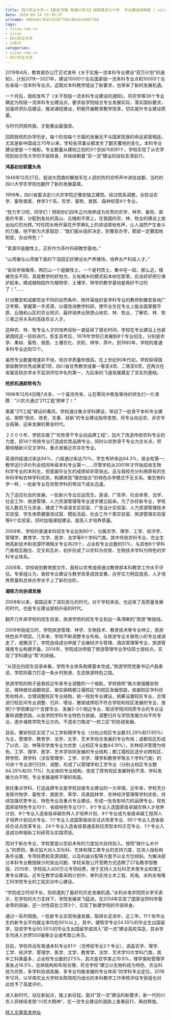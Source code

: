 ```yaml
---
title: 四川农业大学->【奋进70载 辉煌川农大】砥砺奋进七十年  专业建设续辉煌 | sicau.com.cn
date: 2019-05-14 15:39:37
urlname: d08eebc36dc4328776bc8ba15d48f10d
tags: 
- sicau.com.cn
- sicau
- 四川农业大学
- 川农大
categories:
- sicau.com.cn
- 四川农业大学
---
```



2019年4月，教育部办公厅正式发布《关于实施一流本科专业建设“双万计划”的通知》，计划2019—2021年，建设10000个左右国家级一流本科专业点和10000个左右省级一流本科专业点。这既对本科教学提出了新要求，也带来了新的发展机遇。

一个月后，我校发布了《关于校级一流本科专业建设的通知》，将农学等36个专业确定为校级一流本科专业建设点，要求各学院结合专业发展实际，落实国标要求，加强师资队伍建设，推进课程建设，积极开展教育教学改革，切实提升专业建设质量。

与时代同频共振，才能奏出最强音。

回顾我校的办学历史，每个阶段每个方面的发展无不与国家民族的命运紧密相连。尤其是新中国成立70年以来，学校各项事业都发生了翻天覆地的变化，本科专业建设便是一个缩影。专业数量从建校之初的3个到如今的91个，学校实现了从农学院到综合性大学的华丽转身，并继续朝着“双一流”建设的目标澎湃前行。

**鸿基初创崭露头角**

1949年12月27日，挺进大西南的解放军在人民的热烈欢呼声中进驻成都，当时的四川大学农学院也翻开了新的发展篇章。

1956年，四川省委决定川大农学院迁雅安独立建院。经过院系调整，全校设农学、畜牧兽医、林学3个系，农学、畜牧、兽医、森林经营4个专业。

“努力学习吧，同学们！预祝你们四年之内培养成为优秀的农学、林学、畜牧、兽医的专家，分配到各处的高山、丘陵和平原上，在我国的农、林、牧业的建设上放出灿烂的光辉。”时任院长杨开渠在开学典礼上的讲话掷地有声，让人油然产生奋斗的力量。他不断为大家鼓劲：“我们服从组织决定，到雅安办学，那就一定要因地制宜，办出特色！”

“青源坪是酸性土，正好作为茶叶科研教学基地。”

“山湾塘与山湾塘下面的下湿田正好建设水产养殖场，培养水产科技人才。”

“金凤寺很难得，两匹山一个是酸性土，一个是钙质土，集中在一起，那么近，植被完全不同，真是教学的好地方。又有楠木的模式标本树在那里，应该好好把它保护起来，建成植物园作为植物学、土壤学、林学的教学基地是再好不过的了！”……

针对雅安和成都完全不同的自然条件，杨开渠组织各学科专业的教师到雅安各地广泛考察，掌握第一手资源，以便改进教学科研，使毕业生在专业上能全面掌握平原、丘陵和山区的农业知识，最终培养出熟悉山地农、林、牧业，了解农、林、牧三者之间关系的高级农业人才。

这种农、林、牧专业人才的培养目标一直延续了很长时间，学校在专业建设上也紧紧围绕这一目标进行。恢复高考后，1978年学校已发展到8个专业招生，分别是农学、果树、畜牧、兽医、土壤农化、农机、林学、茶叶。到1990年，学校的普通本科专业达到12个。

虽然专业数量增速并不快，但办学质量却很高。在上世纪90年代初，学校获得国家级教学优秀成果奖1项，四川省优秀教学成果一等奖4项、二等奖6项，还两次在省属高校办学水平监测评估中名列第一，为后来的飞速发展奠定了坚实的基础。

**抢抓机遇趁势有为**

1996年12月4日晚7点多，一个喜讯传来，让在寒风中焦急等待的师生们一片沸腾：“川农大通过‘211工程’预审了！”

乘着“211工程”建设的春风，学校通过重点学科建设，带动了一批骨干本科专业建设，按照“扬优、改老、支重、扶新”的专业建设指导思想，将专业向近农、非农专业拓展，迎来发展的黄金时代。

２０００年，学校实施了“优势骨干专业创品牌工程”，加大了改造传统农科专业的力度，将14个传统专业打造成优势品牌专业，同时以优势骨干专业为生长点，积极培植新兴交叉学科，重点发展近农非农专业。

英语四级通过率达94%，六级通过率达70%，学生考研率达64.3%，居全校第一;教学运行评价列全校同年级本科专业第一……尽管学校从2001年才开始招收生物科学专业的本科生，但首届毕业生的成绩却非常突出。这与我校充分利用原有的生命科学和农林学科优势，构建体现“理农结合”的特色办学模式不无关系。像生物科学一样，一批新专业在优势学科的带动下成长迅速。

为了适应社会的发展，一批新兴专业应运而生。英语、广告学、社会体育、法学、社会工作、旅游管理、人力资源管理等专业逐步建立起来。为了办好新专业，学校投入数百万元资金，建成了外语语言实验室、广告设计实验室、人力资源管理技术实验室、学生体质健康测试室、模拟法庭、社会工作个案实验室、旅游管理实验室等9个实验室，同时加强课程建设，提高人才培养质量。

2006年，学校的普通本科招生专业达到60个，分属农学、理学、工学、经济学、管理学、教育学、文学、医学、法学等9个学科门类。其中传统农科专业、农业生物高新技术和资源环境相关专业共29个，占全校专业总数的51%，与其他8个学科门类相互融合、交叉和互补，初步形成了以农科为优势、生物技术学科为特色的学科专业体系。

2006年，学校收到教育部文件，我校以优秀成绩通过教育部本科教学工作水平评估。专家组认为，我校专业建设与教学改革成效显著，办学实力明显提高，人才培养质量和总体办学水平上了新的台阶。

**凝练方向协调发展**

2008年以来，祖国迎来了深刻变化的时代。对于学校来说，也迎来了高质量发展的时代，也是专业建设提档升级的时代。

翻开几年来学校的招生目录，旅游学院的招生专业划出一条清晰的“旅游”聚拢线。

2009年刚成立时，学院旅游管理、林学、生物技术、教育技术等专业林立，旅游特色尚不明显。几年来，学校不断调整专业布局，与旅游专业关联性小的专业或调走了，或撤消了。学院连续成功申报了会展经济与管理、酒店管理等专业，旅游管理类专业构建齐备。2014年，学院成功申报了旅游管理专业学位硕士授权点，实现了学科建设“零”的突破。

“从现在的招生目录来看，学院专业体系构建基本完成。”旅游学院党委书记卢昌泰说，学院将着力打造一条乡村旅游、生态旅游特色之路。

旅游学院的例子是我校近年来专业调整的一个缩影。学校按照“做大做强雅安校区，做特做优成都校区，做实做精都江堰校区”的校区发展思路，依据校区学科优势和特点，合理调整校区专业结构，统一规划专业建设，统筹设置校区专业，合理进行校区间专业调整、归并、增设，撤销或停招不符合学校和校区发展的专业，按照1个学院建设1个支撑专业、发展2-3个相近专业，取消学院间同质专业的专业设置和调整思路，以各学院学科专业特色为依据，调整归并与学院发展方向不符专业，逐步凝炼学院专业方向，不遗余力推进“一校三区”的协调发展。

目前，雅安校区实现了以工学和理学专业（分别占校区专业数35.29%和17.65%）为主，管理学、教育学、法学、文学、艺术学综合发展的专业布局；成都校区形成了以农、动、林等农学类专业为优势（占校区专业数44.19%），农林经济管理为特色，工学、理学、医学、艺术学协同发展的专业结构；都江堰校区逐步对跨校区、跨学院、跨学科（涉及管理学、工学、农学、理学和教育学等五个学科门类）的10余个专业进行归并、调整，形成了以管理学和工学专业（分别占校区专业数64.29%和35.71%）为主体的专业结构，改变了原有校区发展特色不清、学科发展方向不明，专业发展凝练不够的局面。

依托重点学科，打造品牌专业是学校加强专业建设的一大举措。近年来，学校充分发挥作物学、畜牧学、兽医学、草学、风景园林学、农林经济管理等学科优势，持续加强优势专业、特色专业及重点专业建设，形成一批有影响力的品牌专业。现有国家级特色专业10个、省级特色专业13个，8个专业入选国家级卓越农林人才培养计划、8个专业入选省级卓越农林人才培养计划、9个专业成为省级卓越工程师人才培养计划试点专业、1个专业入选国家级综合试点改革专业、65个专业入选省级综合试点改革专业、24个专业入选省级普通高校应用型本科示范专业、1个专业入选成功申报新工科研究与实践项目。

而对于新办专业，学校更是以空前未有的力度加大扶持投入。按照“缺什么补什么”的原则，重点加大对人文社科、艺体和理工类专业的支持力度，在进人指标和条件设置、专项经费和资源调配，以及利益分配等方面予以全方位倾斜。为解决部分本科专业教授缺少的突出问题，学校采取公开竞聘方式选聘了27名教学型教授。2015年，学校投入400万元专项经费，用于支持人文社科艺术类专业和理工类专业建设。近年在教学设备采购计划中，单列支持土木工程、机电、水利水电等工科学院专业的工程实训中心建设。

“学院成立时间不长，但却遇到了最好的历史发展机遇。”水利水电学院院长李天表示，在学校的大力支持下，学院发展突飞猛进，在2014年实现了国家自然科学基金零的突破，还一次性获批立项3个，实现了新建学院的华丽转身。

通过一系列措施，一批新专业实现快速发展，取得长足进步。近三年，11个有毕业生的新专业平均就业率均在90%以上，其中，建筑学专业54.55%的毕业生出国留学，投资学专业50.55%的毕业生出国留学或进入“双一流”建设高校深造，其余学生均进入世界500强等企业或考取公务员。

目前，学校共设有普通本科专业91个（含停招专业2个专业），涵盖农学、理学、工学、经济学、管理学、医学、文学、教育学、法学、艺术学10大学科门类，其中工科类最多，占全校专业数的27.5%，其次是农学类占19.8%，理学类和管理学类各占16.5%，总体结构和布局合理，符合学校“建立以生物科技为特色、农业科技为优势，多学科协调发展、多专业均衡发展的专业体系”的学科专业定位。2018年12月，以华南农业大学校长陈晓阳为组长的本科教学工作审核评估专家组也对此给予了高度评价。

进入新时代，站在新起点，踏上新征程。面对“双一流”建设的新要求，新一代的川农人将继续发扬“川农大精神”，在一流专业建设的道路上奋勇前行，再创辉煌。





[转入文章首发地址](https://news.sicau.edu.cn/info/1135/51182.htm)